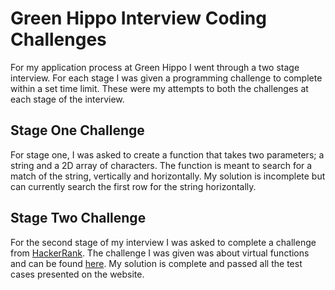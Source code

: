 # Green Hippo Interview Coding Challenges
For my application process at Green Hippo I went through a two stage interview. For each stage I was given a programming challenge to complete within a set time limit. These were my attempts to both the challenges at each stage of the interview.

## Stage One Challenge
For stage one, I was asked to create a function that  takes two parameters; a string and a 2D array of characters. The function is meant to search for a match of the string, vertically and horizontally. My solution is incomplete but can currently search the first row for the string horizontally.

## Stage Two Challenge
For the second stage of my interview I was asked to complete a challenge from [HackerRank](https://www.hackerrank.com). The challenge I was given was about virtual functions and can be found [here](https://www.hackerrank.com/challenges/virtual-functions). My solution is complete and passed all the test cases presented on the website.
